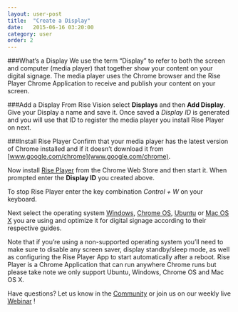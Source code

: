 ```yaml
---
layout: user-post
title:  "Create a Display"
date:   2015-06-16 03:20:00
category: user
order: 2
---
```


###What’s a Display
We use the term “Display” to refer to both the screen and computer (media player) that together show your content on your digital signage. The media player uses 
the Chrome browser and the Rise Player Chrome Application to receive and publish your content on your screen. 

###Add a Display
From Rise Vision select **Displays** and then **Add Display**. Give your Display a name and save it.
Once saved a *Display ID* is generated and you will use that ID to register the media player you install Rise Player on next.

###Install Rise Player
Confirm that your media player has the latest version of Chrome installed and if it doesn’t download it from [www.google.com/chrome](www.google.com/chrome).

Now install [Rise Player](https://chrome.google.com/webstore/detail/rise-vision-chrome-app-pl/mfpgpdablffhbfofnhlpgmokokbahooi) from the Chrome Web Store and 
then start it. When prompted enter the **Display ID** you created above.

To stop Rise Player enter the key combination *Control + W* on your keyboard.

Next select the operating system [Windows](/advanced/display/chrome-player-windows), [Chrome OS](/advanced/display/configure-kiosk-mode), [Ubuntu](/advanced/display/chrome-player-linux) or [Mac OS X](/advanced/display/chrome-player-mac) you are using and optimize it for digital signage according to their respective guides.

Note that if you’re using a non-supported operating system you’ll need to make sure to disable any screen saver, display standby/sleep mode, as well as 
configuring the Rise Player App to start automatically after a reboot. Rise Player is a Chrome Application that can run anywhere Chrome runs but please take 
note we only support Ubuntu, Windows, Chrome OS and Mac OS X.

Have questions? Let us know in the [Community](http://community.risevision.com) or join us on our weekly live [Webinar](http://www.risevision.com/user-training/)
!